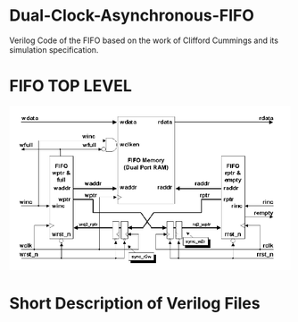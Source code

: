 # Dual-Clock-Asynchronous-FIFO
Verilog Code of the FIFO based on the work of Clifford Cummings and its simulation specification.

#  FIFO TOP LEVEL 
![alt text](https://github.com/siddhant23tomar/Dual-Clock-Asynchronous-FIFO/blob/main/FIFO_TOP_LEVEL.png?raw=true)
# Short Description of Verilog Files 
